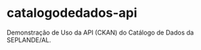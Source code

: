 catalogodedados-api
===================

Demonstração de Uso da API (CKAN) do Catálogo de Dados da SEPLANDE/AL.
